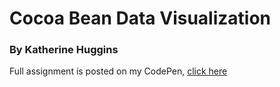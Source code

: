 # Cocoa Bean Data Visualization

### By Katherine Huggins

Full assignment is posted on my CodePen, [click here](https://codepen.io/krhugg/full/MWvXEWW)


